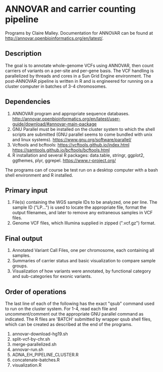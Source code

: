# ANNOVAR and carrier counting pipeline
Programs by Claire Malley. Documentation for ANNOVAR can be found at http://annovar.openbioinformatics.org/en/latest/.

## Description
The goal is to annotate whole-genome VCFs using ANNOVAR, then count carriers of variants on a per-site and per-gene basis. The VCF handling is parallelized by threads and cores in a Sun Grid Engine environment. The post-ANNOVAR pipeline is written in R and is engineered for running on a cluster computer in batches of 3-4 chromosomes.

## Dependencies
1. ANNOVAR program and appropriate sequence databases. http://annovar.openbioinformatics.org/en/latest/user-guide/download/#annovar-main-package
2. GNU Parallel must be installed on the cluster system to which the shell scripts are submitted (GNU parallel seems to come bundled with unix and linux systems). https://www.gnu.org/software/parallel/
3. Vcftools and bcftools: https://vcftools.github.io/index.html https://samtools.github.io/bcftools/bcftools.html
4. R installation and several R packages: data.table, stringr, ggplot2, ggthemes, plyr, ggrepel. https://www.r-project.org/

The programs can of course be test run on a desktop computer with a bash shell environment and R installed.

## Primary input
1. File(s) containing the WGS sample IDs to be analyzed, one per line. The sample ID ("LP...") is used to locate the appropriate file, format the output filenames, and later to remove any extraneous samples in VCF files.
2. Genome VCF files, which Illumina supplied in zipped (".vcf.gz") format.

## Final output
1. Annotated Variant Call Files, one per chromosome, each containing all samples.
2. Summaries of carrier status and basic visualization to compare sample groups.
3. Visualization of how variants were annotated, by functional category and sub-categories for exonic variants.

## Order of operations
The last line of each of the following has the exact "qsub" command used to run on the cluster system. For 1-4, read each file and uncomment/comment out the appropriate GNU parallel command as indicated. The R files are 'BATCH' submitted by wrapper qsub shell files, which can be created as described at the end of the programs.

1. annovar-download-hg19.sh
2. split-vcf-by-chr.sh
3. merge-parallelized.sh
4. annovar-run.sh
5. ADNA_EH_PIPELINE_CLUSTER.R
6. concatenate-batches.R
7. visualization.R
